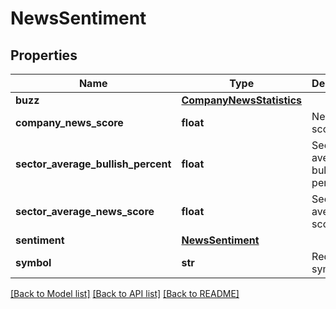 # NewsSentiment

## Properties
Name | Type | Description | Notes
------------ | ------------- | ------------- | -------------
**buzz** | [**CompanyNewsStatistics**](CompanyNewsStatistics.md) |  | [optional] 
**company_news_score** | **float** | News score. | [optional] 
**sector_average_bullish_percent** | **float** | Sector average bullish percent. | [optional] 
**sector_average_news_score** | **float** | Sectore average score. | [optional] 
**sentiment** | [**NewsSentiment**](NewsSentiment.md) |  | [optional] 
**symbol** | **str** | Requested symbol. | [optional] 

[[Back to Model list]](../README.md#documentation-for-models) [[Back to API list]](../README.md#documentation-for-api-endpoints) [[Back to README]](../README.md)


